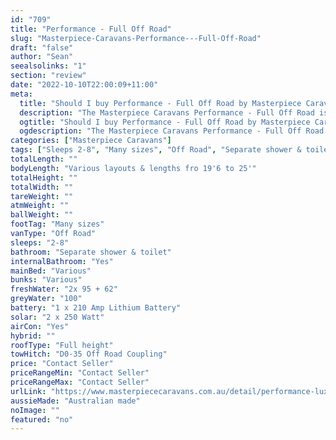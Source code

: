 ```yaml
---
id: "709"
title: "Performance - Full Off Road"
slug: "Masterpiece-Caravans-Performance---Full-Off-Road"
draft: "false"
author: "Sean"
seealsolinks: "1"
section: "review"
date: "2022-10-10T22:00:09+11:00"
meta:
  title: "Should I buy Performance - Full Off Road by Masterpiece Caravans?"
  description: "The Masterpiece Caravans Performance - Full Off Road is classed as Off Road, and sleeps 2-8 people. It is Australian made and comes in at Many sizes. It generally has Separate shower & toilet."
  ogtitle: "Should I buy Performance - Full Off Road by Masterpiece Caravans?"
  ogdescription: "The Masterpiece Caravans Performance - Full Off Road is classed as Off Road, and sleeps 2-8 people. It is Australian made and comes in at Many sizes. It generally has Separate shower & toilet."
categories: ["Masterpiece Caravans"]
tags: ["Sleeps 2-8", "Many sizes", "Off Road", "Separate shower & toilet", "Full height", "Price Unknown", "Australian made"]
totalLength: ""
bodyLength: "Various layouts & lengths fro 19'6 to 25'"
totalHeight: ""
totalWidth: ""
tareWeight: ""
atmWeight: ""
ballWeight: ""
footTag: "Many sizes"
vanType: "Off Road"
sleeps: "2-8"
bathroom: "Separate shower & toilet"
internalBathroom: "Yes"
mainBed: "Various"
bunks: "Various"
freshWater: "2x 95 + 62"
greyWater: "100"
battery: "1 x 210 Amp Lithium Battery"
solar: "2 x 250 Watt"
airCon: "Yes"
hybrid: ""
roofType: "Full height"
towHitch: "D0-35 Off Road Coupling"
price: "Contact Seller"
priceRangeMin: "Contact Seller"
priceRangeMax: "Contact Seller"
urlLink: "https://www.masterpiececaravans.com.au/detail/performance-luxury-off-road.html"
aussieMade: "Australian made"
noImage: ""
featured: "no"
---
```

